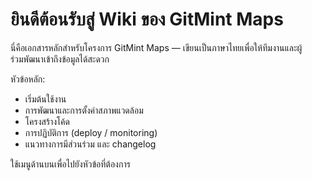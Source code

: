 # ยินดีต้อนรับสู่ Wiki ของ GitMint Maps

นี่คือเอกสารหลักสำหรับโครงการ GitMint Maps — เขียนเป็นภาษาไทยเพื่อให้ทีมงานและผู้ร่วมพัฒนาเข้าถึงข้อมูลได้สะดวก

หัวข้อหลัก:
- เริ่มต้นใช้งาน
- การพัฒนาและการตั้งค่าสภาพแวดล้อม
- โครงสร้างโค้ด
- การปฏิบัติการ (deploy / monitoring)
- แนวทางการมีส่วนร่วม และ changelog

ใช้เมนูด้านบนเพื่อไปยังหัวข้อที่ต้องการ
